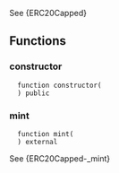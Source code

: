See {ERC20Capped}

## Functions

### constructor

```solidity
  function constructor(
  ) public
```

### mint

```solidity
  function mint(
  ) external
```

See {ERC20Capped-\_mint}
